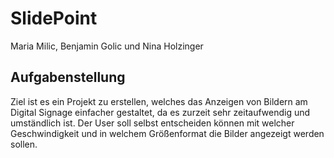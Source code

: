 # SlidePoint

Maria Milic, Benjamin Golic und Nina Holzinger
## Aufgabenstellung

Ziel ist es ein Projekt zu erstellen, welches das Anzeigen von Bildern am Digital Signage einfacher gestaltet, da es zurzeit sehr zeitaufwendig und umständlich ist. Der User soll selbst entscheiden können mit welcher Geschwindigkeit und in welchem Größenformat die Bilder angezeigt werden sollen.
